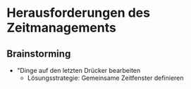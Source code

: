 # Herausforderungen des Zeitmanagements

## Brainstorming

- "Dinge auf den letzten Drücker bearbeiten
  - Lösungsstrategie: Gemeinsame Zeitfenster definieren
